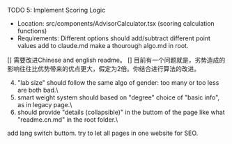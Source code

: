   TODO 5: Implement Scoring Logic
  - Location: src/components/AdvisorCalculator.tsx (scoring calculation functions)
  - Requirements: Different options should add/subtract different point values
add to claude.md
make a thourough algo.md in root.

[] 需要改进Chinese and english readme。
[] 目前有一个问题就是，劣势造成的影响往往比优势带来的优点更大，假定为2倍。你结合进行算法的改进。

4. "lab size" should follow the same algo of gender: too many or too less are both bad.\
5. smart weight system should based on "degree" choice of "basic info", as in legacy page.\
6. should provide "details (collapsible)" in the buttom of the page like what "readme.cn.md" in the root folder.\\

add lang switch buttom. try to let all pages in one website for SEO.